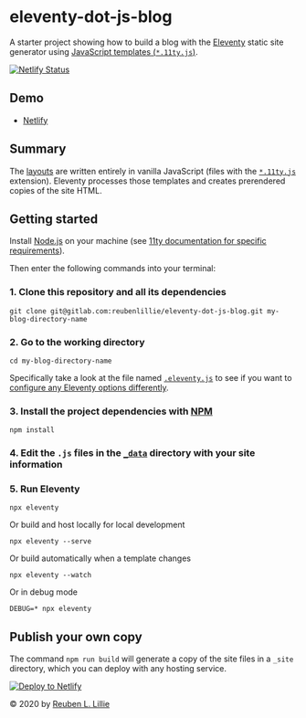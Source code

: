 # eleventy-dot-js-blog

A starter project showing how to build a blog with the [Eleventy](https://11ty.dev/) static site generator using [JavaScript templates (`*.11ty.js`)](https://11ty.dev/languages/javascript/).

[![Netlify Status](https://api.netlify.com/api/v1/badges/cd87e631-aeaa-45fe-9c99-800ef96b53b1/deploy-status)](https://app.netlify.com/sites/eleventy-dot-js-blog/deploys)

## Demo

* [Netlify](https://eleventy-dot-js-blog.netlify.com/)

## Summary

The [layouts](https://gitlab.com/reubenlillie/eleventy-dot-js-blog/-/tree/master/_includes/layouts) are written entirely in vanilla JavaScript (files with the [`*.11ty.js`](https://www.11ty.dev/docs/languages/javascript/) extension). Eleventy processes those templates and creates prerendered copies of the site HTML.

## Getting started

Install [Node.js](https://nodejs.org/) on your machine (see [11ty documentation for specific requirements](https://www.11ty.dev/docs/getting-started/)).

Then enter the following commands into your terminal:


### 1. Clone this repository and all its dependencies

```cli
git clone git@gitlab.com:reubenlillie/eleventy-dot-js-blog.git my-blog-directory-name
```

### 2. Go to the working directory

```cli
cd my-blog-directory-name
```
Specifically take a look at the file named [`.eleventy.js`](https://gitlab.com/reubenlillie/eleventy-dot-js-blog/-/blob/master/.eleventy.js) to see if you want to [configure any Eleventy options differently](https://www.11ty.dev/docs/config/).

### 3. Install the project dependencies with [NPM](https://www.npmjs.com/)

```cli
npm install
```

### 4. Edit the `.js` files in the [`_data`](https://gitlab.com/reubenlillie/eleventy-dot-js-blog/-/blob/master/_data/site.js) directory with your site information

### 5. Run Eleventy

```cli
npx eleventy
```

Or build and host locally for local development

```cli
npx eleventy --serve
```

Or build automatically when a template changes

```cli
npx eleventy --watch
```

Or in debug mode

```cli
DEBUG=* npx eleventy
```

## Publish your own copy

The command `npm run build` will generate a copy of the site files in a `_site` directory, which you can deploy with any hosting service.

[![Deploy to Netlify](https://www.netlify.com/img/deploy/button.svg)](https://app.netlify.com/start/deploy?repository=https://gitlab.com/reubenlillie/eleventy-dot-js-blog)

&copy; 2020 by [Reuben L. Lillie](https://twitter.com/reubenlillie)
